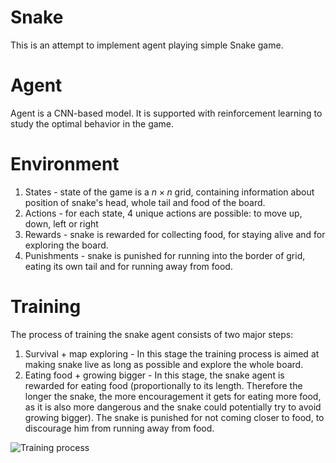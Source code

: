 # Snake

This is an attempt to implement agent playing simple Snake game.

# Agent

Agent is a CNN-based model. It is supported with reinforcement learning to study the optimal behavior in the game.

# Environment

1. States - state of the game is a  $n \times n$ grid, containing information about position of snake's head, whole tail and food of the board.
2. Actions - for each state, 4 unique actions are possible: to move up, down, left or right
3. Rewards - snake is rewarded for collecting food, for staying alive and for exploring the board.
4. Punishments - snake is punished for running into the border of grid, eating its own tail and for running away from food.

# Training 

The process of training the snake agent consists of two major steps:
1. Survival + map exploring - In this stage the training process is aimed at making snake live as long as possible and explore the whole board. 
2. Eating food + growing bigger - In this stage, the snake agent is rewarded for eating food (proportionally to its length. Therefore the longer the snake, the more encouragement it gets for eating more food, as it is also more dangerous and the snake could potentially try to avoid growing bigger). The snake is punished for not coming closer to food, to discourage him from running away from food.


![Training process](https://github.com/wojtas000/Snake/blob/main/plots/snake_training.png)
